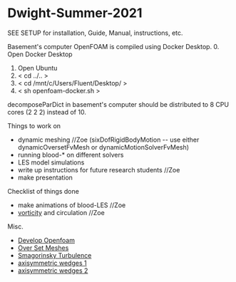 # Dwight-Summer-2021

SEE SETUP for installation, Guide, Manual, instructions, etc.

Basement's computer OpenFOAM is compiled using Docker Desktop.
0. Open Docker Desktop
1. Open Ubuntu
2. < cd ../.. >
3. < cd /mnt/c/Users/Fluent/Desktop/ >
4. < sh openfoam-docker.sh >

decomposeParDict in basement's computer should be distributed to 8 CPU cores (2 2 2) instead of 10.

Things to work on
* dynamic meshing //Zoe (sixDofRigidBodyMotion -- use either dynamicOversetFvMesh or dynamicMotionSolverFvMesh)
* running blood-* on different solvers
* LES model simulations
* write up instructions for future research students //Zoe
* make presentation

Checklist of things done
* make animations of blood-LES //Zoe
* [vorticity](https://www.youtube.com/watch?v=4wGO__XLsmg) and circulation //Zoe

Misc.
* [Develop Openfoam](https://develop.openfoam.com/Development/openfoam)
* [Over Set Meshes](https://www.youtube.com/watch?v=QEGnNLvQVfA)
* [Smagorinsky Turbulence](https://www.youtube.com/watch?v=V8ydRrdCzl0)
* [axisymmetric wedges 1](https://www.cfd-online.com/Forums/openfoam-solving/186540-wedge-boundary-condition-math-behind.html)
* [axisymmetric wedges 2](https://www.cfd-online.com/Forums/openfoam-meshing/186049-2d-axisymmetric-model-openfoam-4-0-a.html#post645900)

